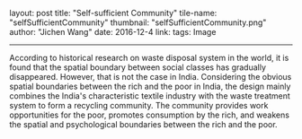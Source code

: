 layout: post
title:  "Self-sufficient Community"
tile-name: "selfSufficientCommunity"
thumbnail: "selfSufficientCommunity.png"
author: "Jichen Wang"
date:   2016-12-4
link:
tags: Image

 ---

 According to historical research on waste disposal system in the world, it is found that the spatial boundary between social classes has gradually disappeared. However, that is not the case in India. Considering the obvious spatial boundaries between the rich and the poor in India, the design mainly combines the India's characteristic textile industry with the waste treatment system to form a recycling community. The community provides work opportunities for the poor, promotes consumption by the rich, and weakens the spatial and psychological boundaries between the rich and the poor.
